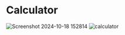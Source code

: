# Calculator
![Screenshot 2024-10-18 152814](https://github.com/user-attachments/assets/c07a82ea-5306-40aa-b5ba-910352fb00d5)
![calculator](https://github.com/user-attachments/assets/bb2878bf-cffd-4a1e-8c45-e4e6c20c2bc8)

